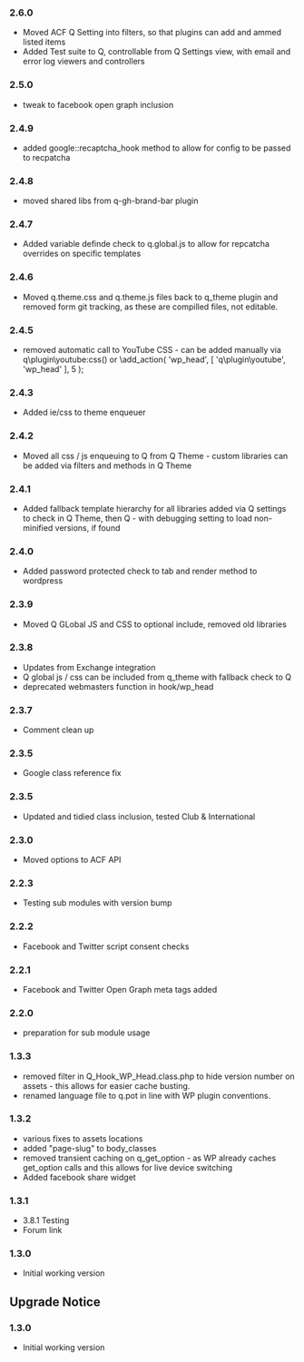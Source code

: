 ### 2.6.0 ###

* Moved ACF Q Setting into filters, so that plugins can add and ammed listed items
* Added Test suite to Q, controllable from Q Settings view, with email and error log viewers and controllers 

### 2.5.0 ###

* tweak to facebook open graph inclusion

### 2.4.9 ###

* added google::recaptcha_hook method to allow for config to be passed to recpatcha

### 2.4.8 ###

* moved shared libs from q-gh-brand-bar plugin

### 2.4.7 ###

* Added variable definde check to q.global.js to allow for repcatcha overrides on specific templates

### 2.4.6 ###

* Moved q.theme.css and q.theme.js files back to q_theme plugin and removed form git tracking, as these are compilled files, not editable.

### 2.4.5 ###

* removed automatic call to YouTube CSS - can be added manually via q\plugin\youtube:css() or \add_action( 'wp_head', [ 'q\plugin\youtube', 'wp_head' ], 5 );

### 2.4.3 ###

* Added ie/css to theme enqueuer

### 2.4.2 ###

* Moved all css / js enqueuing to Q from Q Theme - custom libraries can be added via filters and methods in Q Theme

### 2.4.1 ###

* Added fallback template hierarchy for all libraries added via Q settings to check in Q Theme, then Q - with debugging setting to load non-minified versions, if found

### 2.4.0 ###

* Added password protected check to tab and render method to wordpress

### 2.3.9 ###

* Moved Q GLobal JS and CSS to optional include, removed old libraries

### 2.3.8 ###

* Updates from Exchange integration
* Q global js / css can be included from q_theme with fallback check to Q
* deprecated webmasters function in hook/wp_head

### 2.3.7 ###

* Comment clean up

### 2.3.5 ###

* Google class reference fix

### 2.3.5 ###

* Updated and tidied class inclusion, tested Club & International

### 2.3.0 ###

* Moved options to ACF API

### 2.2.3 ###

* Testing sub modules with version bump

### 2.2.2 ###

* Facebook and Twitter script consent checks

### 2.2.1 ###

* Facebook and Twitter Open Graph meta tags added

### 2.2.0 ###

* preparation for sub module usage

### 1.3.3 ###

* removed filter in Q_Hook_WP_Head.class.php to hide version number on assets - this allows for easier cache busting.
* renamed language file to q.pot in line with WP plugin conventions.

### 1.3.2 ###

* various fixes to assets locations
* added "page-slug" to body_classes
* removed transient caching on q_get_option - as WP already caches get_option calls and this allows for live device switching
* Added facebook share widget

### 1.3.1 ###

* 3.8.1 Testing
* Forum link

### 1.3.0 ###

* Initial working version

## Upgrade Notice ##

### 1.3.0 ###

* Initial working version